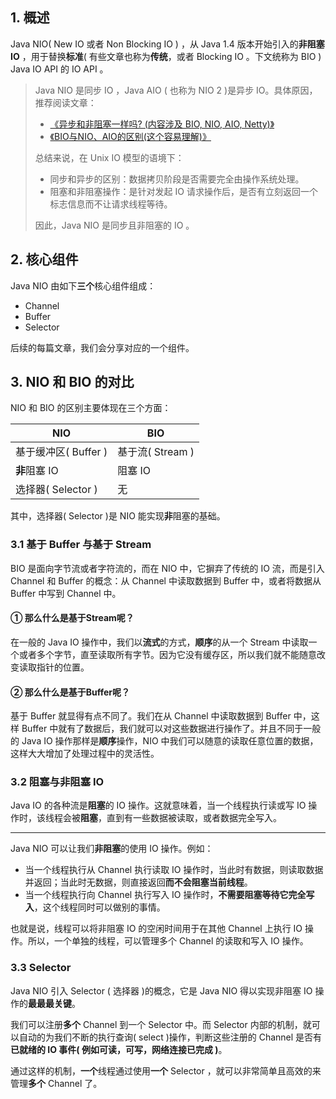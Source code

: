 
## 1. 概述
Java NIO( New IO 或者 Non Blocking IO ) ，从 Java 1.4 版本开始引入的**非阻塞 IO** ，用于替换**标准**( 有些文章也称为**传统**，或者 Blocking IO 。下文统称为 BIO ) Java IO API 的 IO API 。

> Java NIO 是同步 IO ，Java AIO ( 也称为 NIO 2 )是异步 IO。具体原因，推荐阅读文章：
>
>+ [《异步和非阻塞一样吗? (内容涉及 BIO, NIO, AIO, Netty)》](https://blog.csdn.net/matthew_zhang/article/details/71328697)
>+ [《BIO与NIO、AIO的区别(这个容易理解)》](https://blog.csdn.net/skiof007/article/details/52873421)
>
>总结来说，在 Unix IO 模型的语境下：
>
>+ 同步和异步的区别：数据拷贝阶段是否需要完全由操作系统处理。
>+ 阻塞和非阻塞操作：是针对发起 IO 请求操作后，是否有立刻返回一个标志信息而不让请求线程等待。
>
>因此，Java NIO 是同步且非阻塞的 IO 。

## 2. 核心组件

Java NIO 由如下**三个**核心组件组成：

+ Channel
+ Buffer
+ Selector

后续的每篇文章，我们会分享对应的一个组件。

## 3. NIO 和 BIO 的对比

NIO 和 BIO 的区别主要体现在三个方面：

|NIO|BIO|
|--|--|
|基于缓冲区( Buffer )|	基于流( Stream )|
|**非**阻塞 IO|	阻塞 IO|
|选择器( Selector )|	无|

其中，选择器( Selector )是 NIO 能实现**非**阻塞的基础。

### 3.1 基于 Buffer 与基于 Stream
BIO 是面向字节流或者字符流的，而在 NIO 中，它摒弃了传统的 IO 流，而是引入 Channel 和 Buffer 的概念：从 Channel 中读取数据到 Buffer 中，或者将数据从 Buffer 中写到 Channel 中。

#### ① 那么什么是**基于Stream**呢？

在一般的 Java IO 操作中，我们以**流式**的方式，**顺序**的从一个 Stream 中读取一个或者多个字节，直至读取所有字节。因为它没有缓存区，所以我们就不能随意改变读取指针的位置。

#### ② 那么什么是**基于Buffer**呢？

基于 Buffer 就显得有点不同了。我们在从 Channel 中读取数据到 Buffer 中，这样 Buffer 中就有了数据后，我们就可以对这些数据进行操作了。并且不同于一般的 Java IO 操作那样是**顺序**操作，NIO 中我们可以随意的读取任意位置的数据，这样大大增加了处理过程中的灵活性。

### 3.2 阻塞与非阻塞 IO
Java IO 的各种流是**阻塞**的 IO 操作。这就意味着，当一个线程执行读或写 IO 操作时，该线程会被**阻塞**，直到有一些数据被读取，或者数据完全写入。

---


Java NIO 可以让我们**非阻塞**的使用 IO 操作。例如：

+ 当一个线程执行从 Channel 执行读取 IO 操作时，当此时有数据，则读取数据并返回；当此时无数据，则直接返回**而不会阻塞当前线程**。
+ 当一个线程执行向 Channel 执行写入 IO 操作时，**不需要阻塞等待它完全写入**，这个线程同时可以做别的事情。

也就是说，线程可以将非阻塞 IO 的空闲时间用于在其他 Channel 上执行 IO 操作。所以，一个单独的线程，可以管理多个 Channel 的读取和写入 IO 操作。

### 3.3 Selector
Java NIO 引入 Selector ( 选择器 )的概念，它是 Java NIO 得以实现非阻塞 IO 操作的**最最最关键**。

我们可以注册**多个** Channel 到一个 Selector 中。而 Selector 内部的机制，就可以自动的为我们不断的执行查询( select )操作，判断这些注册的 Channel 是否有**已就绪的 IO 事件( 例如可读，可写，网络连接已完成 )**。

通过这样的机制，**一个**线程通过使用**一个** Selector ，就可以非常简单且高效的来管理**多个** Channel 了。
